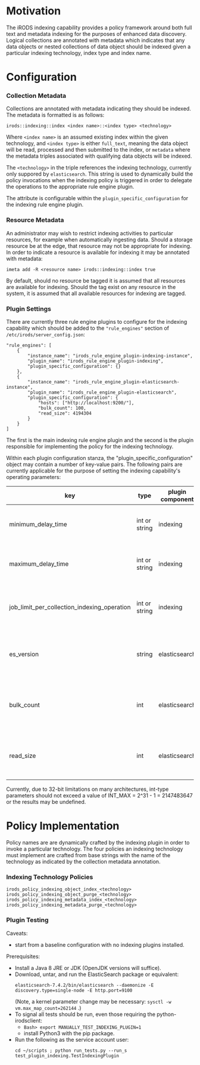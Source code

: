 # Motivation
The iRODS indexing capability provides a policy framework around both full text and metadata indexing for the purposes of enhanced data discovery.  Logical collections are annotated with metadata which indicates that any data objects or nested collections of data object should be indexed given a particular indexing technology, index type and index name.

# Configuration
### Collection Metadata

Collections are annotated with metadata indicating they should be indexed.  The metadata is formatted is as follows:
```
irods::indexing::index <index name>::<index type> <technology>
```
Where `<index name>` is an assumed existing index within the given technology, and `<index type>` is either `full_text`, meaning the data object will be read, processed and then submitted to the index, or `metadata` where the metadata triples associated with qualifying data objects will be indexed.

The `<technology>` in the triple references the indexing technology, currently only suppored by `elasticsearch`.  This string is used to dynamically build the policy invocations when the indexing policy is triggered in order to delegate the operations to the appropriate rule engine plugin.

The attribute is configurable within the `plugin_specific_configuration` for the indexing rule engine plugin.

### Resource Metadata

An administrator may wish to restrict indexing activities to particular resources, for example when automatically ingesting data.  Should a storage resource be at the edge, that resource may not be appropriate for indexing.  In order to indicate a resource is available for indexing it may be annotated with metadata:
```
imeta add -R <resource name> irods::indexing::index true
```
By default, should no resource be tagged it is assumed that all resources are available for indexing.  Should the tag exist on any resource in the system, it is assumed that all available resources for indexing are tagged.

### Plugin Settings

There are currently three rule engine plugins to configure for the indexing capability which should be added to the `"rule_engines"` section of `/etc/irods/server_config.json`:

```
"rule_engines": [
    {
        "instance_name": "irods_rule_engine_plugin-indexing-instance",
        "plugin_name": "irods_rule_engine_plugin-indexing",
        "plugin_specific_configuration": {}
    },
    {
        "instance_name": "irods_rule_engine_plugin-elasticsearch-instance",
        "plugin_name": "irods_rule_engine_plugin-elasticsearch",
        "plugin_specific_configuration": {
            "hosts": ["http://localhost:9200/"],
            "bulk_count": 100,
            "read_size": 4194304
        }
    }
]
```
The first is the main indexing rule engine plugin and the second is the plugin responsible for implementing the policy for the indexing technology.

Within each plugin configuration stanza, the "plugin_specific_configuration" object may contain a number of key-value pairs.  The following pairs are currently applicable for the purpose of setting the indexing capability's operating parameters:

| key                                         |      type     | plugin component | default |  purpose                                                                   |
|---------------------------------------------|---------------|------------------|---------|----------------------------------------------------------------------------|
| minimum_delay_time                          | int or string |  indexing        |       1 | lower limit for randomly generated delay-task intervals                    |
| maximum_delay_time                          | int or string |  indexing        |      30 | upper limit for randomly generated delay-task intervals                    |
| job_limit_per_collection_indexing_operation | int or string |  indexing        |    1000 | integer limit to number of concurrent collection operations (0 = no limit) |
| es_version                                  | string        |  elasticsearch   |   "7.x" | set to "6.x" or "7.x" depending on Elasticsearch version                   |
| bulk_count                                  | int           |  elasticsearch   |      10 | the number of text chunks processed at once for ES full-text indexing      |
| read_size                                   | int           |  elasticsearch   | 4194304 | the size of individual text chunks processed for ES full-text indexing     |

Currently, due to 32-bit limitations on many architectures, int-type parameters should not exceed a value of INT_MAX = 2^31 - 1 = 2147483647 or the results may
be undefined.

# Policy Implementation

Policy names are are dynamically crafted by the indexing plugin in order to invoke a particular technology.  The four policies an indexing technology must implement are crafted from base strings with the name of the technology as indicated by the collection metadata annotation.

### Indexing Technology Policies
```
irods_policy_indexing_object_index_<technology>
irods_policy_indexing_object_purge_<technology>
irods_policy_indexing_metadata_index_<technology>
irods_policy_indexing_metadata_purge_<technology>
```

### Plugin Testing

Caveats:
   - start from a baseline configuration with no indexing plugins installed.

Prerequisites:
   - Install a Java 8 JRE or JDK (OpenJDK versions will suffice).
   - Download, untar, and run the ElasticSearch package or equivalent:
     ```
     elasticsearch-7.4.2/bin/elasticsearch --daemonize -E discovery.type=single-node -E http.port=9100
     ```
     (Note, a kernel parameter change may be necessary: `sysctl -w vm.max_map_count=262144` .)
   - To signal all tests should be run, even those requiring the python-irodsclient:
      * `Bash> export MANUALLY_TEST_INDEXING_PLUGIN=1`
      * install Python3 with the pip package.
   - Run the following as the service account user:
     ```
     cd ~/scripts ; python run_tests.py --run_s test_plugin_indexing.TestIndexingPlugin
     ```
